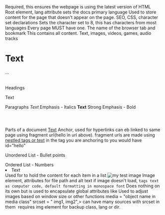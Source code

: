 <!-- This is a comment, Click below for html tags-->
<!doctype html> Required, this ensures the webpage is using the latest version of HTML
<html lang="en-US"> Root element, lang attribute sets the docs primary language
	<head></head> Used to store content for the page that doesn't appear on the page. SEO, CSS, character set declarations
	<meta charset="utf-8"> Sets the character set to 8, this has characters from most languages
	<meta name="viewport" content="width=device-width">
	<title></title> Every page MUST have one. The name of the browser tab and bookmark
	<body></body>This contains all content. Text, images, videos, games, audio tracks
	<h1>Text</h1> ... <h6></h6> Headings
	<p>Text</p> Paragraphs
	<em>Text</em> Emphasis - Italics
	<strong>Text</strong> Strong Emphasis - Bold
	<header></header>
	<article></article>
	<section></section>
	<footer></footer> Parts of a document
	<a href="https://www.website.com/home#hello">Text</a> Anchor, used for hyperlinks can eb linked to same page using fragment url(hello in url above). fragment urls are made using 
	<a href = "#hello">nestled tags or text</a> in the tag you are anchoring to you would have id="hello"
	<ul></ul> Unordered List - Bullet points
	<ol></ol> Ordered List - Numbers
	<li>Text</li> Used for to hold the content for each item in a list
	<img src="C/image-name.png" alt="my test image" /> Image element, attributes for file path and alt text if image doesn't load,
	<code>tags text as computer code, default formatting in monospace font</code>
	<span</span> Does nothing on its own but is used to encapsulate global attributes like
	<picture> Used to adjust images based on window size or other functions
		<source 
			type = "image/webp" <!-- Used to define the image format for browser capabilities , providing different formats based on what the browser can render-->
			media = "object name in media class"
			srcset = "
				img1,
				img2",>
		<source>
		<source>can have many sources with srcset in them
		<img src ="" alt=""> requires img element for backup
	</picture> class, lang or dir.
</html>
 

 

